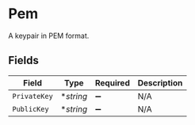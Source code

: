 # Pem

A keypair in PEM format.


## Fields

| Field              | Type               | Required           | Description        |
| ------------------ | ------------------ | ------------------ | ------------------ |
| `PrivateKey`       | **string*          | :heavy_minus_sign: | N/A                |
| `PublicKey`        | **string*          | :heavy_minus_sign: | N/A                |